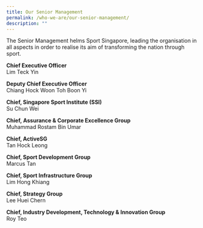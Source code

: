 ```yaml
---
title: Our Senior Management
permalink: /who-we-are/our-senior-management/
description: ""
---
```

The Senior Management helms Sport Singapore, leading the organisation in all aspects in order to realise its aim of transforming the nation through sport.

**Chief Executive Officer**  
Lim Teck Yin

**Deputy Chief Executive Officer**  
Chiang Hock Woon
Toh Boon Yi

**Chief, Singapore Sport Institute (SSI)**  
Su Chun Wei

****Chief,** Assurance & Corporate Excellence Group**  
Muhammad Rostam Bin Umar

**Chief, ActiveSG**  
Tan Hock Leong

**Chief, Sport Development Group**  
Marcus Tan  

**Chief, Sport Infrastructure Group**  
Lim Hong Khiang

**Chief, Strategy Group**  
Lee Huei Chern

**Chief, Industry Development, Technology & Innovation Group**  
Roy Teo